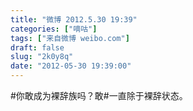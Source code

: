 ```yaml
---
title: "微博 2012.5.30 19:39"
categories: ["嘀咕"]
tags: ["来自微博 weibo.com"]
draft: false
slug: "2k0y8q"
date: "2012-05-30 19:39:00"
---
```


<p>#你敢成为裸辞族吗？敢#一直除于裸辞状态。 ​​​​</p>
